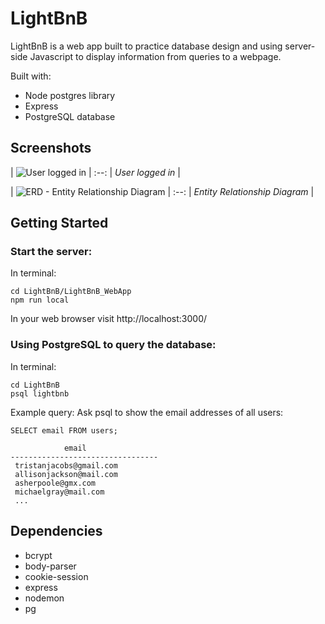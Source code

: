 # LightBnB

LightBnB is a web app built to practice database design and using server-side Javascript to display information from queries to a webpage.

Built with:

- Node postgres library
- Express
- PostgreSQL database

## Screenshots
| ![User logged in](https://user-images.githubusercontent.com/41748727/164865584-4341dd32-63ae-4a90-8617-794b84fc7e02.png) |
:--:
| _User logged in_ |

| ![ERD - Entity Relationship Diagram](https://user-images.githubusercontent.com/41748727/164865589-9406f24c-fc97-4330-85f6-2b5c41f33df1.png) |
:--:
| _Entity Relationship Diagram_ |

## Getting Started
### Start the server:
In terminal:
```
cd LightBnB/LightBnB_WebApp
npm run local
```

In your web browser visit http://localhost:3000/

### Using PostgreSQL to query the database:
In terminal:
```
cd LightBnB
psql lightbnb
```
Example query:
Ask psql to show the email addresses of all users:
```
SELECT email FROM users;
```
```
            email              
---------------------------------
 tristanjacobs@gmail.com
 allisonjackson@mail.com
 asherpoole@gmx.com
 michaelgray@mail.com
 ...
 ```
 
 ## Dependencies

- bcrypt
- body-parser
- cookie-session
- express
- nodemon
- pg



